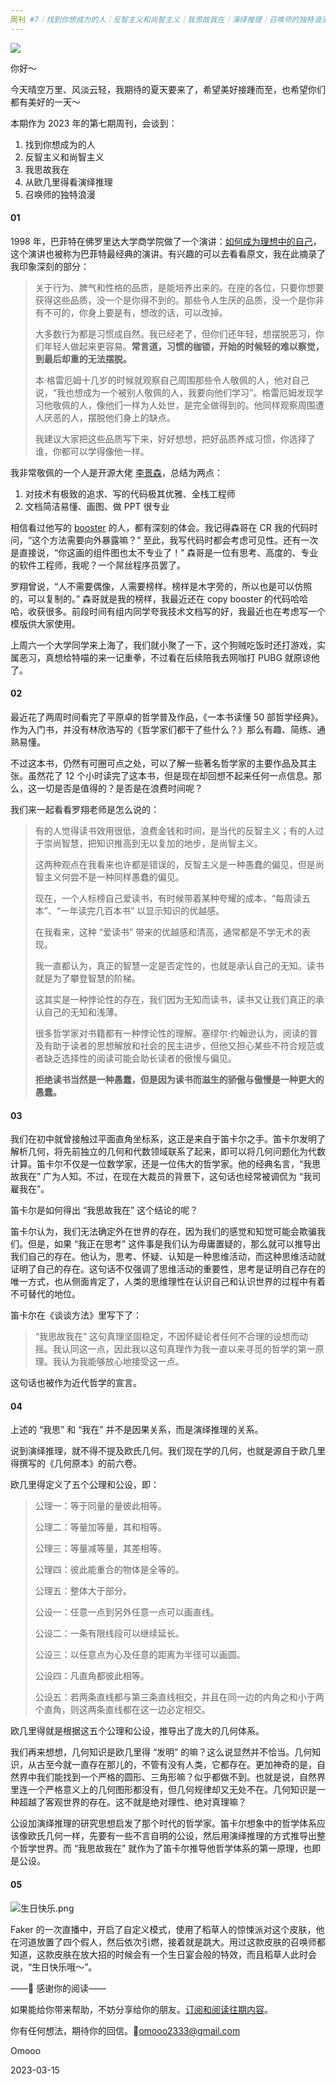 ```yaml
---
周刊 #7｜找到你想成为的人｜反智主义和尚智主义｜我思故我在｜演绎推理｜召唤师的独特浪漫
---
```


![](https://s2.loli.net/2023/03/15/k9yEitwjhfYlJPb.jpg)

你好～

今天晴空万里、风淡云轻，我期待的夏天要来了，希望美好接踵而至，也希望你们都有美好的一天～

本期作为 2023 年的第七期周刊，会谈到：

1. 找到你想成为的人
2. 反智主义和尚智主义
3. 我思故我在
4. 从欧几里得看演绎推理
5. 召唤师的独特浪漫

#### 01

1998 年，巴菲特在佛罗里达大学商学院做了一个演讲：[如何成为理想中的自己](https://duitan.zhubai.love/posts/2243355466501910528)，这个演讲也被称为巴菲特最经典的演讲。有兴趣的可以去看看原文，我在此摘录了我印象深刻的部分：

>关于行为、脾气和性格的品质，是能培养出来的。在座的各位，只要你想要获得这些品质，没一个是你得不到的。那些令人生厌的品质，没一个是你非有不可的，你身上要是有，想改的话，可以改掉。
>
>大多数行为都是习惯成自然。我已经老了，但你们还年轻，想摆脱恶习，你们年轻人做起来更容易。**常言道，习惯的枷锁，开始的时候轻的难以察觉，到最后却重的无法摆脱。**
>
>本·格雷厄姆十几岁的时候就观察自己周围那些令人敬佩的人，他对自己说，“我也想成为一个被别人敬佩的人，我要向他们学习”。格雷厄姆发现学习他敬佩的人，像他们一样为人处世，是完全做得到的。他同样观察周围遭人厌恶的人，摆脱他们身上的缺点。
>
>我建议大家把这些品质写下来，好好想想，把好品质养成习惯，你选择了谁，你都可以学得像他一样。

我非常敬佩的一个人是开源大佬 [李景森](https://github.com/johnsonlee)，总结为两点：

1. 对技术有极致的追求、写的代码极其优雅、全栈工程师
2. 文档简洁易懂、画图、做 PPT 很专业

相信看过他写的 [booster](https://github.com/didi/booster) 的人，都有深刻的体会。我记得森哥在 CR 我的代码时问，“这个方法需要向外暴露嘛？” 至此，我写代码时都会考虑可见性。还有一次是直接说，“你这画的组件图也太不专业了！” 森哥是一位有思考、高度的、专业的软件工程师，我呢？一个屌丝程序员罢了。

罗翔曾说，“人不需要偶像，人需要榜样。榜样是木字旁的，所以也是可以仿照的，可以复制的。” 森哥就是我的榜样，我最近还在 copy booster 的代码哈哈哈，收获很多。前段时间有组内同学夸我技术文档写的好，我最近也在考虑写一个模版供大家使用。

上周六一个大学同学来上海了，我们就小聚了一下，这个狗贼吃饭时还打游戏，实属恶习，真想给特喵的来一记重拳，不过看在后续陪我去网咖打 PUBG 就原谅他了。

#### 02

最近花了两周时间看完了平原卓的哲学普及作品，《一本书读懂 50 部哲学经典》。作为入门书，并没有林欣浩写的《哲学家们都干了些什么？》那么有趣、简练、通熟易懂。

不过这本书，仍然有可圈可点之处，可以了解一些著名哲学家的主要作品及其主张。虽然花了 12 个小时读完了这本书，但是现在却回想不起来任何一点信息。那么，这一切是否是值得的？是否是在浪费时间呢？

我们来一起看看罗翔老师是怎么说的：

> 有的人觉得读书效用很低，浪费金钱和时间，是当代的反智主义；有的人过于崇尚智慧，把知识推高到无以复加的地步，是尚智主义。
>
> 这两种观点在我看来也许都是错误的，反智主义是一种愚蠢的偏见，但是尚智主义何尝不是一种同样愚蠢的偏见。
>
> 现在，一个人标榜自己爱读书，有时候带着某种夸耀的成本，“每周读五本”、“一年读完几百本书” 以显示知识的优越感。
>
> 在我看来，这种 “爱读书” 带来的优越感和清高，通常都是不学无术的表现。
>
> 我一直都认为，真正的智慧一定是否定性的，也就是承认自己的无知。读书就是为了攀登智慧的阶梯。
>
> 这其实是一种悖论性的存在，我们因为无知而读书，读书又让我们真正的承认自己的无知和浅薄。
>
> 很多哲学家对书籍都有一种悖论性的理解。塞缪尔·约翰逊认为，阅读的普及有助于读者的思想解放和社会的民主进步，但他又担心某些不符合规范或者缺乏选择性的阅读可能会助长读者的傲慢与偏见。
>
> **拒绝读书当然是一种愚蠢，但是因为读书而滋生的骄傲与傲慢是一种更大的愚蠢。**

#### 03

我们在初中就曾接触过平面直角坐标系，这正是来自于笛卡尔之手。笛卡尔发明了解析几何，将先前独立的几何和代数领域联系了起来，即可以将几何问题化为代数计算。笛卡尔不仅是一位数学家，还是一位伟大的哲学家。他的经典名言，“我思故我在” 广为人知。不过，在现在大裁员的背景下，这句话也经常被调侃为 “我司雇我在”。

笛卡尔是如何得出 “我思故我在” 这个结论的呢？

笛卡尔认为，我们无法确定外在世界的存在，因为我们的感觉和知觉可能会欺骗我们。但是，如果 “我正在思考” 这件事是我们认为毋庸置疑的，那么就可以推导出我们自己的存在。他认为，思考、怀疑、认知是一种思维活动，而这种思维活动就证明了自己的存在。这句话不仅强调了思维活动的重要性，思考是证明自己存在的唯一方式，也从侧面肯定了，人类的思维理性在认识自己和认识世界的过程中有着不可替代的地位。

笛卡尔在《谈谈方法》里写下了：

> “我思故我在” 这句真理坚固稳定，不因怀疑论者任何不合理的设想而动摇。我认同这一点，因此我以这句真理作为我一直以来寻觅的哲学的第一原理。我认为我能够放心地接受这一点。

这句话也被作为近代哲学的宣言。

#### 04

上述的 “我思” 和 “我在” 并不是因果关系，而是演绎推理的关系。

说到演绎推理，就不得不提及欧氏几何。我们现在学的几何，也就是源自于欧几里得撰写的《几何原本》的前六卷。

欧几里得定义了五个公理和公设，即：

> 公理一：等于同量的量彼此相等。
>
> 公理二：等量加等量，其和相等。
>
> 公理三：等量减等量，其差相等。
>
> 公理四：彼此能重合的物体是全等的。
>
> 公理五：整体大于部分。
>
> 公设一：任意一点到另外任意一点可以画直线。
>
> 公设二：一条有限线段可以继续延长。
>
> 公设三：以任意点为心及任意的距离为半径可以画圆。
>
> 公设四：凡直角都彼此相等。
>
> 公设五：若两条直线都与第三条直线相交，并且在同一边的内角之和小于两个直角，则这两条直线都在这一边必定相交。

欧几里得就是根据这五个公理和公设，推导出了庞大的几何体系。

我们再来想想，几何知识是欧几里得 “发明” 的嘛？这么说显然并不恰当。几何知识，从古至今就一直存在那儿的，不管有没有人类，它都存在。更加神奇的是，自然界中我们能找到一个严格的圆形、三角形嘛？似乎都做不到。也就是说，自然界里连一个严格意义上的几何图形都没有，但几何规律却又无处不在。几何知识是一种超越了客观世界的存在。这不就是绝对理性、绝对真理嘛？

公设加演绎推理的研究思想启发了那个时代的哲学家。笛卡尔想象中的哲学体系应该像欧氏几何一样，先要有一些不言自明的公设，然后用演绎推理的方式推导出整个哲学世界。而 “我思故我在” 就作为了笛卡尔推导他哲学体系的第一原理，也即是公设。

#### 05

![生日快乐.png](https://s2.loli.net/2023/03/15/HgJz127URjhDKeZ.png)

Faker 的一次直播中，开启了自定义模式，使用了稻草人的惊悚派对这个皮肤，他在河道放置了四个假人，然后依次引燃，接着就是跳大。用过这款皮肤的召唤师都知道，这款皮肤在放大招的时候会有一个生日宴会般的特效，而且稻草人此时会说，“生日快乐哦～”。



——💌 感谢你的阅读——

如果能给你带来帮助，不妨分享给你的朋友。[订阅和阅读往期内容](https://omooo-android.zhubai.love/)。

你有任何想法，期待你的回信。📮[omooo2333@gmail.com](mailto:omooo2333@gmail.com)

Omooo

2023-03-15

